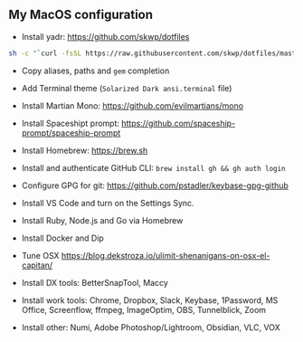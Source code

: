 ## My MacOS configuration

- Install yadr: https://github.com/skwp/dotfiles

```sh
sh -c "`curl -fsSL https://raw.githubusercontent.com/skwp/dotfiles/master/install.sh`" -s ask
```

- Copy aliases, paths and `gem` completion

- Add Terminal theme (`Solarized Dark ansi.terminal` file)

- Install Martian Mono: https://github.com/evilmartians/mono

- Install Spaceshipt prompt: https://github.com/spaceship-prompt/spaceship-prompt

- Install Homebrew: https://brew.sh

- Install and authenticate GitHub CLI: `brew install gh && gh auth login`

- Configure GPG for git: https://github.com/pstadler/keybase-gpg-github

- Install VS Code and turn on the Settings Sync.

- Install Ruby, Node.js and Go via Homebrew

- Install Docker and Dip

- Tune OSX https://blog.dekstroza.io/ulimit-shenanigans-on-osx-el-capitan/

- Install DX tools: BetterSnapTool, Maccy

- Install work tools: Chrome, Dropbox, Slack, Keybase, 1Password, MS Office,  Screenflow, ffmpeg, ImageOptim, OBS, Tunnelblick, Zoom

- Install other: Numi, Adobe Photoshop/Lightroom, Obsidian, VLC, VOX
